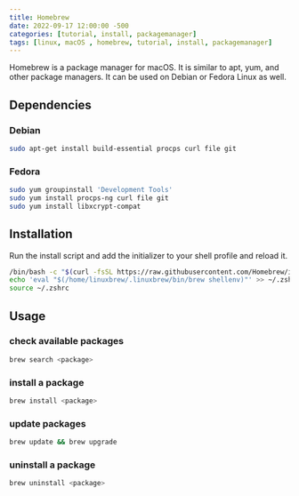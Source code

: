 ```yaml
---
title: Homebrew
date: 2022-09-17 12:00:00 -500
categories: [tutorial, install, packagemanager]
tags: [linux, macOS , homebrew, tutorial, install, packagemanager]
---
```


Homebrew is a package manager for macOS. It is similar to apt, yum, and other package managers.
It can be used on Debian or Fedora Linux as well.

## Dependencies

### Debian

```bash
sudo apt-get install build-essential procps curl file git
```

### Fedora

```bash
sudo yum groupinstall 'Development Tools'
sudo yum install procps-ng curl file git
sudo yum install libxcrypt-compat
```

## Installation

Run the install script and add the initializer to your shell profile and reload it.

```bash
/bin/bash -c "$(curl -fsSL https://raw.githubusercontent.com/Homebrew/install/HEAD/install.sh)"
echo 'eval "$(/home/linuxbrew/.linuxbrew/bin/brew shellenv)"' >> ~/.zshrc
source ~/.zshrc
```

## Usage

### check available packages

```bash
brew search <package>
```

### install a package

```bash
brew install <package>
```

### update packages

```bash
brew update && brew upgrade
```

### uninstall a package

```bash
brew uninstall <package>
```
